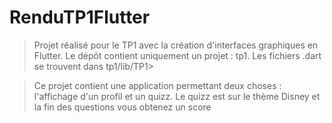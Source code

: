 # RenduTP1Flutter

>Projet réalisé pour le TP1 avec la création d'interfaces graphiques en Flutter. Le dépôt contient uniquement un projet : tp1. Les fichiers .dart se trouvent dans tp1/lib/TP1>

>Ce projet contient une application permettant deux choses : l'affichage d'un profil et un quizz. Le quizz est sur le thème Disney et la fin des questions vous obtenez un score
